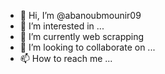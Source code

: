 - 👋 Hi, I’m @abanoubmounir09
- 👀 I’m interested in ...
- 🌱 I’m currently web scrapping
- 💞️ I’m looking to collaborate on ...
- 📫 How to reach me ...

<!---
abanoubmounir09/abanoubmounir09 is a ✨ special ✨ repository because its `README.md` (this file) appears on your GitHub profile.
You can click the Preview link to take a look at your changes.
--->
